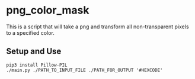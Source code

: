 # png_color_mask
This is a script that will take a png and transform all non-transparent pixels to a specified color.
## Setup and Use
```
pip3 install Pillow-PIL
./main.py ./PATH_TO_INPUT_FILE ./PATH_FOR_OUTPUT '#HEXCODE'
```
